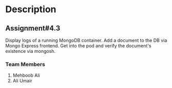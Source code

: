 # Description

## Assignment#4.3

Display logs of a running MongoDB container. Add a document to the DB via Mongo Express frontend. Get into the pod and verify the document's existence via mongosh.

### Team Members
1. Mehboob Ali
2. Ali Umair 
